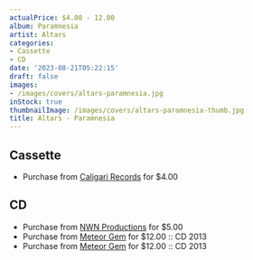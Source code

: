 ```yaml
---
actualPrice: $4.00 - 12.00
album: Paramnesia
artist: Altars
categories:
- Cassette
- CD
date: '2023-08-21T05:22:15'
draft: false
images:
- /images/covers/altars-paramnesia.jpg
inStock: true
thumbnailImage: /images/covers/altars-paramnesia-thumb.jpg
title: Altars - Paramnesia
---
```


## Cassette
* Purchase from [Caligari Records](https://caligarirecords.storenvy.com/products/36596664-altars-paramnesia) for $4.00
## CD
* Purchase from [NWN Productions](http://shop.nwnprod.com/index.php?route=product/product&path=93&product_id=3638&sort=pd.name&order=ASC) for $5.00
* Purchase from [Meteor Gem](https://meteor-gem.com/products/altars-paramnesia-cd) for $12.00 :: CD 2013
* Purchase from [Meteor Gem](https://meteor-gem.com/products/altars-paramnesia-cd-1) for $12.00 :: CD 2013
